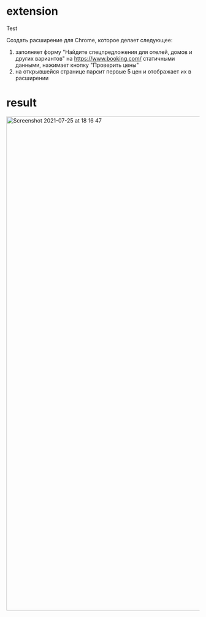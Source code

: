 
# extension

Test

Создать расширение для Chrome, которое делает следующее:
1. заполняет форму "Найдите спецпредложения для отелей, домов и других вариантов" на https://www.booking.com/ статичными данными, нажимает кнопку "Проверить цены"
2. на открывшейся странице парсит первые 5 цен и отображает их в расширении


# result

<img width="1290" alt="Screenshot 2021-07-25 at 18 16 47" src="https://user-images.githubusercontent.com/63089699/126904220-a6eaf576-bc1f-4f37-87d3-ae6678411a0d.png">
